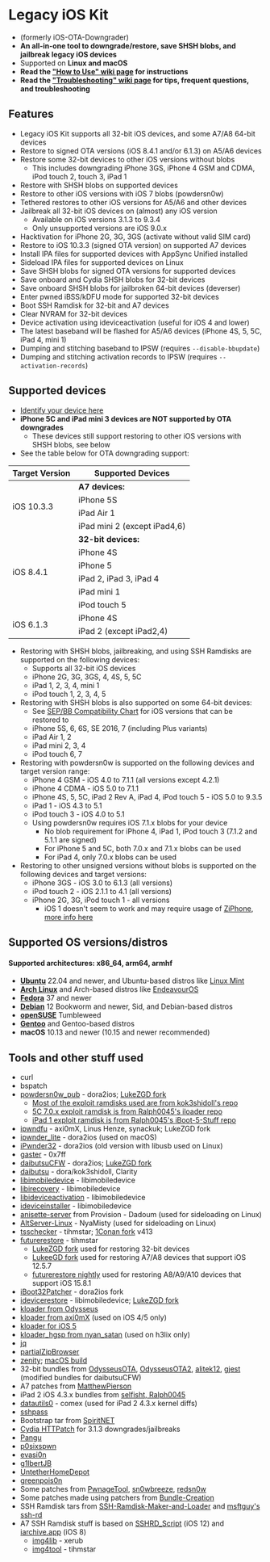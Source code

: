 # Legacy iOS Kit

- (formerly iOS-OTA-Downgrader)
- **An all-in-one tool to downgrade/restore, save SHSH blobs, and jailbreak legacy iOS devices**
- Supported on **Linux and macOS**
- **Read the ["How to Use" wiki page](https://github.com/LukeZGD/Legacy-iOS-Kit/wiki/How-to-Use) for instructions**
- **Read the ["Troubleshooting" wiki page](https://github.com/LukeZGD/Legacy-iOS-Kit/wiki/Troubleshooting) for tips, frequent questions, and troubleshooting**

## Features
- Legacy iOS Kit supports all 32-bit iOS devices, and some A7/A8 64-bit devices
- Restore to signed OTA versions (iOS 8.4.1 and/or 6.1.3) on A5/A6 devices
- Restore some 32-bit devices to other iOS versions without blobs
    - This includes downgrading iPhone 3GS, iPhone 4 GSM and CDMA, iPod touch 2, touch 3, iPad 1
- Restore with SHSH blobs on supported devices
- Restore to other iOS versions with iOS 7 blobs (powdersn0w)
- Tethered restores to other iOS versions for A5/A6 and other devices
- Jailbreak all 32-bit iOS devices on (almost) any iOS version
    - Available on iOS versions 3.1.3 to 9.3.4
    - Only unsupported versions are iOS 9.0.x
- Hacktivation for iPhone 2G, 3G, 3GS (activate without valid SIM card)
- Restore to iOS 10.3.3 (signed OTA version) on supported A7 devices
- Install IPA files for supported devices with AppSync Unified installed
- Sideload IPA files for supported devices on Linux
- Save SHSH blobs for signed OTA versions for supported devices
- Save onboard and Cydia SHSH blobs for 32-bit devices
- Save onboard SHSH blobs for jailbroken 64-bit devices (deverser)
- Enter pwned iBSS/kDFU mode for supported 32-bit devices
- Boot SSH Ramdisk for 32-bit and A7 devices
- Clear NVRAM for 32-bit devices
- Device activation using ideviceactivation (useful for iOS 4 and lower)
- The latest baseband will be flashed for A5/A6 devices (iPhone 4S, 5, 5C, iPad 4, mini 1)
- Dumping and stitching baseband to IPSW (requires `--disable-bbupdate`)
- Dumping and stitching activation records to IPSW (requires `--activation-records`)

## Supported devices
- [Identify your device here](https://ipsw.me/device-finder)
- **iPhone 5C and iPad mini 3 devices are NOT supported by OTA downgrades**
    - These devices still support restoring to other iOS versions with SHSH blobs, see below
- See the table below for OTA downgrading support:

<table>
    <thead>
        <tr>
            <th>Target Version</th>
            <th>Supported Devices</th>
        </tr>
    </thead>
    <tbody>
        <tr>
            <td rowspan=4>iOS 10.3.3</td>
            <td><b>A7 devices:</b></td>
        </tr>
        <tr><td>iPhone 5S</td></tr>
        <tr><td>iPad Air 1</td></tr>
        <tr><td>iPad mini 2 (except iPad4,6)</td></tr>
        <tr>
            <td rowspan=6>iOS 8.4.1</td>
            <td><b>32-bit devices:</b></td>
        </tr>
        <tr><td>iPhone 4S</td></tr>
        <tr><td>iPhone 5</td></tr>
        <tr><td>iPad 2, iPad 3, iPad 4</td></tr>
        <tr><td>iPad mini 1</td></tr>
        <tr><td>iPod touch 5</td></tr>
        <tr>
            <td rowspan=2>iOS 6.1.3</td>
            <td>iPhone 4S</td>
        </tr>
        <tr><td>iPad 2 (except iPad2,4)</td></tr>
    </tbody>
</table>

- Restoring with SHSH blobs, jailbreaking, and using SSH Ramdisks are supported on the following devices:
    - Supports all 32-bit iOS devices
    - iPhone 2G, 3G, 3GS, 4, 4S, 5, 5C
    - iPad 1, 2, 3, 4, mini 1
    - iPod touch 1, 2, 3, 4, 5
- Restoring with SHSH blobs is also supported on some 64-bit devices:
    - See [SEP/BB Compatibility Chart](https://docs.google.com/spreadsheets/d/1Mb1UNm6g3yvdQD67M413GYSaJ4uoNhLgpkc7YKi3LBs/edit#gid=1191207636) for iOS versions that can be restored to
    - iPhone 5S, 6, 6S, SE 2016, 7 (including Plus variants)
    - iPad Air 1, 2
    - iPad mini 2, 3, 4
    - iPod touch 6, 7
- Restoring with powdersn0w is supported on the following devices and target version range:
    - iPhone 4 GSM - iOS 4.0 to 7.1.1 (all versions except 4.2.1)
    - iPhone 4 CDMA - iOS 5.0 to 7.1.1
    - iPhone 4S, 5, 5C, iPad 2 Rev A, iPad 4, iPod touch 5 - iOS 5.0 to 9.3.5
    - iPad 1 - iOS 4.3 to 5.1
    - iPod touch 3 - iOS 4.0 to 5.1
    - Using powdersn0w requires iOS 7.1.x blobs for your device
        - No blob requirement for iPhone 4, iPad 1, iPod touch 3 (7.1.2 and 5.1.1 are signed)
        - For iPhone 5 and 5C, both 7.0.x and 7.1.x blobs can be used
        - For iPad 4, only 7.0.x blobs can be used
- Restoring to other unsigned versions without blobs is supported on the following devices and target versions:
    - iPhone 3GS - iOS 3.0 to 6.1.3 (all versions)
    - iPod touch 2 - iOS 2.1.1 to 4.1 (all versions)
    - iPhone 2G, 3G, iPod touch 1 - all versions
        - iOS 1 doesn't seem to work and may require usage of [ZiPhone](https://github.com/Zibri/ZiPhone), [more info here](https://twitter.com/tihmstar/status/1734620913071542435)

## Supported OS versions/distros

#### Supported architectures: x86_64, arm64, armhf

- [**Ubuntu**](https://ubuntu.com/) 22.04 and newer, and Ubuntu-based distros like [Linux Mint](https://www.linuxmint.com/)
- [**Arch Linux**](https://www.archlinux.org/) and Arch-based distros like [EndeavourOS](https://endeavouros.com/)
- [**Fedora**](https://getfedora.org/) 37 and newer
- [**Debian**](https://www.debian.org/) 12 Bookworm and newer, Sid, and Debian-based distros
- [**openSUSE**](https://www.opensuse.org/) Tumbleweed
- [**Gentoo**](https://www.gentoo.org/) and Gentoo-based distros
- **macOS** 10.13 and newer (10.15 and newer recommended)

## Tools and other stuff used
- curl
- bspatch
- [powdersn0w_pub](https://github.com/dora2-iOS/powdersn0w_pub) - dora2ios; [LukeZGD fork](https://github.com/LukeZGD/powdersn0w_pub)
    - [Most of the exploit ramdisks used are from kok3shidoll's repo](https://github.com/kok3shidoll/untitled)
    - [5C 7.0.x exploit ramdisk is from Ralph0045's iloader repo](https://github.com/Ralph0045/iloader)
    - [iPad 1 exploit ramdisk is from Ralph0045's iBoot-5-Stuff repo](https://github.com/Ralph0045/iBoot-5-Stuff)
- [ipwndfu](https://github.com/LukeZGD/ipwndfu) - axi0mX, Linus Henze, synackuk; LukeZGD fork
- [ipwnder_lite](https://github.com/dora2-iOS/ipwnder_lite/tree/7265a06d184e433989db640d5e83ea58d5862609) - dora2ios (used on macOS)
- [iPwnder32](https://github.com/dora2-iOS/iPwnder32/tree/243ea5c6d1bd15f8bdd0b3a1ff4a7729bc14bac4) - dora2ios (old version with libusb used on Linux)
- [gaster](https://github.com/0x7ff/gaster/) - 0x7ff
- [daibutsuCFW](https://github.com/dora2-iOS/daibutsuCFW) - dora2ios; [LukeZGD fork](https://github.com/LukeZGD/daibutsuCFW)
- [daibutsu](https://github.com/kok3shidoll/daibutsu) - dora/kok3shidoll, Clarity
- [libimobiledevice](https://github.com/libimobiledevice/libimobiledevice) - libimobiledevice
- [libirecovery](https://github.com/libimobiledevice/libirecovery) - libimobiledevice
- [libideviceactivation](https://github.com/libimobiledevice/libideviceactivation) - libimobiledevice
- [ideviceinstaller](https://github.com/libimobiledevice/ideviceinstaller) - libimobiledevice
- [anisette-server](https://github.com/Dadoum/Provision) from Provision - Dadoum (used for sideloading on Linux)
- [AltServer-Linux](https://github.com/NyaMisty/AltServer-Linux) - NyaMisty (used for sideloading on Linux)
- [tsschecker](https://github.com/tihmstar/tsschecker) - tihmstar; [1Conan fork](https://github.com/1Conan/tsschecker) v413
- [futurerestore](https://github.com/tihmstar/futurerestore) - tihmstar
    - [LukeZGD fork](https://github.com/LukeZGD/futurerestore) used for restoring 32-bit devices
    - [LukeeGD fork](https://github.com/LukeeGD/futurerestore) used for restoring A7/A8 devices that support iOS 12.5.7
    - [futurerestore nightly](https://github.com/futurerestore/futurerestore/) used for restoring A8/A9/A10 devices that support iOS 15.8.1
- [iBoot32Patcher](https://github.com/dora2-iOS/iBoot32Patcher/) - dora2ios fork
- [idevicerestore](https://github.com/libimobiledevice/idevicerestore) - libimobiledevice; [LukeZGD fork](https://github.com/LukeZGD/idevicerestore)
- [kloader from Odysseus](https://www.youtube.com/watch?v=fh0tB6fp0Sc)
- [kloader from axi0mX](https://github.com/axi0mX/ios-kexec-utils/blob/master/kloader) (used on iOS 4/5 only)
- [kloader for iOS 5](https://www.pmbonneau.com/cydia/com.pmbonneau.kloader5_1.2_iphoneos-arm.deb)
- [kloader_hgsp from nyan_satan](https://twitter.com/nyan_satan/status/945203180522045440) (used on h3lix only)
- [jq](https://github.com/jqlang/jq)
- [partialZipBrowser](https://github.com/tihmstar/partialZipBrowser)
- [zenity](https://github.com/GNOME/zenity); [macOS build](https://github.com/ncruces/zenity)
- 32-bit bundles from [OdysseusOTA](https://www.youtube.com/watch?v=Wo7mGdMcjxw), [OdysseusOTA2](https://www.youtube.com/watch?v=fh0tB6fp0Sc), [alitek12](https://www.mediafire.com/folder/b1z64roy512wd/FirmwareBundles), [gjest](https://www.reddit.com/r/jailbreak/comments/6yrzzj/release_firmware_bundles_for_ios_841_ipad21234567/) (modified bundles for daibutsuCFW)
- A7 patches from [MatthewPierson](https://github.com/MatthewPierson/iPhone-5s-OTA-Downgrade-Patches)
- iPad 2 iOS 4.3.x bundles from [selfisht, Ralph0045](https://www.reddit.com/r/LegacyJailbreak/comments/1172ulo/release_ios_4_ipad_2_odysseus_firmware_bundles/)
- [datautils0](https://github.com/comex/datautils0) - comex (used for iPad 2 4.3.x kernel diffs)
- [sshpass](https://sourceforge.net/project/sshpass)
- Bootstrap tar from [SpiritNET](https://invoxiplaygames.uk/projects/spiritnet/)
- [Cydia HTTPatch](https://cydia.invoxiplaygames.uk/package/cydiahttpatch) for 3.1.3 downgrades/jailbreaks
- [Pangu](https://www.theiphonewiki.com/wiki/Pangu)
- [p0sixspwn](https://www.theiphonewiki.com/wiki/p0sixspwn)
- [evasi0n](https://www.theiphonewiki.com/wiki/Evasi0n)
- [g1lbertJB](https://github.com/g1lbertJB/g1lbertJB)
- [UntetherHomeDepot](https://www.theiphonewiki.com/wiki/UntetherHomeDepot)
- [greenpois0n](https://github.com/OpenJailbreak/greenpois0n/tree/0f1eac8e748abb200fc36969e616aaad009f7ebf)
- Some patches from [PwnageTool](https://www.theiphonewiki.com/wiki/PwnageTool), [sn0wbreeze](https://www.theiphonewiki.com/wiki/sn0wbreeze), [redsn0w](https://www.theiphonewiki.com/wiki/redsn0w)
- Some patches made using patchers from [Bundle-Creation](https://github.com/Merculous/Bundle-Creation)
- SSH Ramdisk tars from [SSH-Ramdisk-Maker-and-Loader](https://github.com/Ralph0045/SSH-Ramdisk-Maker-and-Loader) and [msftguy's ssh-rd](https://github.com/msftguy/ssh-rd)
- A7 SSH Ramdisk stuff is based on [SSHRD_Script](https://github.com/verygenericname/SSHRD_Script) (iOS 12) and [iarchive.app](https://ios7.iarchive.app/downgrade/making-ramdisk.html) (iOS 8)
    - [img4lib](https://github.com/xerub/img4lib) - xerub
    - [img4tool](https://github.com/tihmstar/img4tool) - tihmstar
